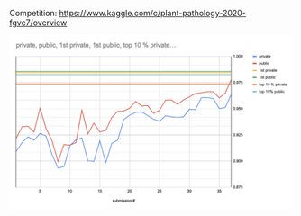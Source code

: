 Competition: https://www.kaggle.com/c/plant-pathology-2020-fgvc7/overview

![my scores](images/scores.png)
